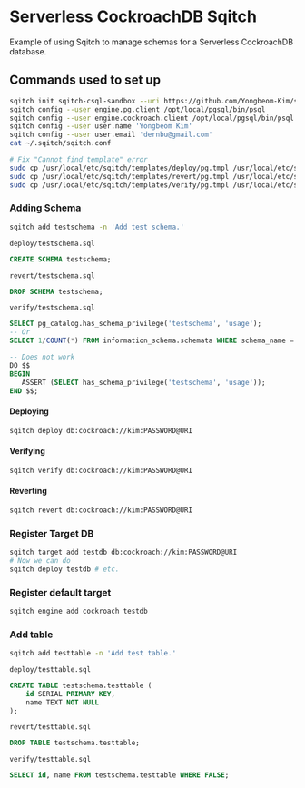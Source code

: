 # Serverless CockroachDB Sqitch

Example of using Sqitch to manage schemas for a Serverless CockroachDB database.


## Commands used to set up

```bash
sqitch init sqitch-csql-sandbox --uri https://github.com/Yongbeom-Kim/sandbox/cockroach/serverless-cockroachdb-sqitch --engine cockroach
sqitch config --user engine.pg.client /opt/local/pgsql/bin/psql
sqitch config --user engine.cockroach.client /opt/local/pgsql/bin/psql
sqitch config --user user.name 'Yongbeom Kim'
sqitch config --user user.email 'dernbu@gmail.com'
cat ~/.sqitch/sqitch.conf

# Fix "Cannot find template" error
sudo cp /usr/local/etc/sqitch/templates/deploy/pg.tmpl /usr/local/etc/sqitch/templates/deploy/cockroach.tmpl
sudo cp /usr/local/etc/sqitch/templates/revert/pg.tmpl /usr/local/etc/sqitch/templates/revert/cockroach.tmpl
sudo cp /usr/local/etc/sqitch/templates/verify/pg.tmpl /usr/local/etc/sqitch/templates/verify/cockroach.tmpl
```
### Adding Schema
```bash
sqitch add testschema -n 'Add test schema.'
```

`deploy/testschema.sql`
```sql
CREATE SCHEMA testschema;
```
`revert/testschema.sql`
```sql
DROP SCHEMA testschema;
```
`verify/testschema.sql`
```sql
SELECT pg_catalog.has_schema_privilege('testschema', 'usage');
-- Or
SELECT 1/COUNT(*) FROM information_schema.schemata WHERE schema_name = 'testschema';

-- Does not work
DO $$
BEGIN
   ASSERT (SELECT has_schema_privilege('testschema', 'usage'));
END $$;
```

#### Deploying
```bash
sqitch deploy db:cockroach://kim:PASSWORD@URI
```

#### Verifying
```bash
sqitch verify db:cockroach://kim:PASSWORD@URI

```

#### Reverting
```bash
sqitch revert db:cockroach://kim:PASSWORD@URI
```

### Register Target DB
```bash
sqitch target add testdb db:cockroach://kim:PASSWORD@URI
# Now we can do
sqitch deploy testdb # etc.
```

### Register default target
```bash
sqitch engine add cockroach testdb
```

### Add table
```bash
sqitch add testtable -n 'Add test table.'
```

`deploy/testtable.sql`
```sql
CREATE TABLE testschema.testtable (
    id SERIAL PRIMARY KEY,
    name TEXT NOT NULL
);
```

`revert/testtable.sql`
```sql
DROP TABLE testschema.testtable;
```

`verify/testtable.sql`
```sql
SELECT id, name FROM testschema.testtable WHERE FALSE;
```
